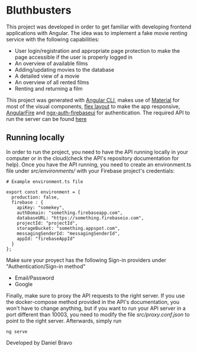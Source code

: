 # Bluthbusters

This project was developed in order to get familiar with developing frontend applications with Angular.
The idea was to implement a fake movie renting service with the following capabilities:

* User login/registration and appropriate page protection to make the page accessible if the user is properly logged in
* An overview of available films
* Adding/updating movies to the database
* A detailed view of a movie
* An overview of all rented films
* Renting and returning a film

This project was generated with [Angular CLI](https://github.com/angular/angular-cli), makes use of [Material](https://material.angular.io)
for most of the visual components, [flex layout](https://github.com/angular/flex-layout) to make the app responsive,
[AngularFire](https://github.com/angular/angularfire) and [ngx-auth-firebaseui](https://ngx-auth-firebaseui.firebaseapp.com/home)
for authentication. The required API to run the server can be found [here](https://github.com/danbrato999/bluthbusters-api)

## Running locally

In order to run the project, you need to have the API running locally in your computer or in the cloud(check the API's repository documentation for help).
Once you have the API running, you need to create an environment.ts file under *src/environments/* with your Firebase project's credentials:

```
# Example environment.ts file

export const environment = {
  production: false,
  firebase : {
    apiKey: "somekey",
    authDomain: "something.firebaseapp.com",
    databaseURL: "https://something.firebaseio.com",
    projectId: "projectId",
    storageBucket: "something.appspot.com",
    messagingSenderId: "messagingSenderId",
    appId: "firebaseAppId"
  }
};
```

Make sure your proyect has the following Sign-in providers under "Authentication/Sign-in method"

* Email/Password
* Google

Finally, make sure to proxy the API requests to the right server. If you use the docker-compose method provided in the API's documentation,
you won't have to change anything, but if you want to run your API server in a port different than 10003, you need to modify the file
*src/proxy.conf.json* to point to the right server. Afterwards, simply run

```
ng serve
```

Developed by Daniel Bravo
